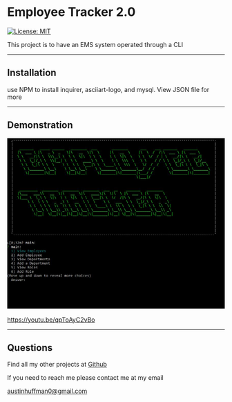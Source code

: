 # Employee Tracker 2.0  
  [![License: MIT](https://img.shields.io/badge/License-MIT-yellow.svg)](https://opensource.org/licenses/MIT)
  
  This project is to have an EMS system operated through a CLI

  --------
  ## Installation 
  use NPM to install inquirer, asciiart-logo, and mysql. View JSON file for more

  --------
  ## Demonstration
  
  ![Image](img/example.JPG)
 
   https://youtu.be/qpToAyC2vBo
  
  --------
  ## Questions 

  Find all my other projects at [Github](https://github.com/ahuffma2)

  If you need to reach me please contact me at my email 

  austinhuffman0@gmail.com
